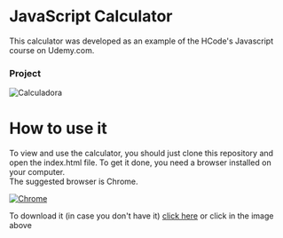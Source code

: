 # JavaScript Calculator


This calculator was developed as an example of the HCode's Javascript course on Udemy.com.

### Project
![Calculadora](https://firebasestorage.googleapis.com/v0/b/hcode-com-br.appspot.com/o/calculadora-hcode.jpg?alt=media&token=5406aa3f-b965-401c-9b4e-654609c78b33)

# How to use it

To view and use the calculator, you should just clone this repository and open the index.html file. To get it done, you need a browser installed on your computer.  
The suggested browser is Chrome. 

[![Chrome](https://img.utdstc.com/icons/google-chrome-.png:l)](https://www.google.com/intl/pt-BR/chrome/)

To download it (in case you don't have it) [click here](https://www.google.com/intl/pt-BR/chrome/) or click in the image above
